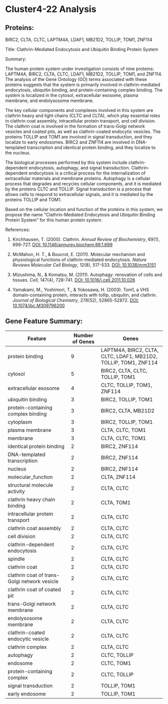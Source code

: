 # Cluster4-22 Analysis

## Proteins: 

BIRC2, CLTA, CLTC, LAPTM4A, LDAF1, MB21D2, TOLLIP, TOM1, ZNF114

Title: Clathrin-Mediated Endocytosis and Ubiquitin Binding Protein System

Summary:

The human protein system under investigation consists of nine proteins: LAPTM4A, BIRC2, CLTA, CLTC, LDAF1, MB21D2, TOLLIP, TOM1, and ZNF114. The analysis of the Gene Ontology (GO) terms associated with these proteins suggests that the system is primarily involved in clathrin-mediated endocytosis, ubiquitin binding, and protein-containing complex binding. The system is localized in the cytosol, extracellular exosome, plasma membrane, and endolysosome membrane.

The key cellular components and complexes involved in this system are clathrin heavy and light chains (CLTC and CLTA), which play essential roles in clathrin coat assembly, intracellular protein transport, and cell division. The clathrin coat is involved in the formation of trans-Golgi network vesicles and coated pits, as well as clathrin-coated endocytic vesicles. The proteins TOLLIP and TOM1 are involved in signal transduction, and they localize to early endosomes. BIRC2 and ZNF114 are involved in DNA-templated transcription and identical protein binding, and they localize to the nucleus.

The biological processes performed by this system include clathrin-dependent endocytosis, autophagy, and signal transduction. Clathrin-dependent endocytosis is a critical process for the internalization of extracellular materials and membrane proteins. Autophagy is a cellular process that degrades and recycles cellular components, and it is mediated by the proteins CLTC and TOLLIP. Signal transduction is a process that allows cells to respond to extracellular signals, and it is mediated by the proteins TOLLIP and TOM1.

Based on the cellular location and function of the proteins in this system, we propose the name "Clathrin-Mediated Endocytosis and Ubiquitin Binding Protein System" for this human protein system.

References:

1. Kirchhausen, T. (2000). Clathrin. *Annual Review of Biochemistry*, 69(1), 699-727. [DOI: 10.1146/annurev.biochem.69.1.699](https://doi.org/10.1146/annurev.biochem.69.1.699)

2. McMahon, H. T., & Boucrot, E. (2011). Molecular mechanism and physiological functions of clathrin-mediated endocytosis. *Nature Reviews Molecular Cell Biology*, 12(8), 517-533. [DOI: 10.1038/nrm3151](https://doi.org/10.1038/nrm3151)

3. Mizushima, N., & Komatsu, M. (2011). Autophagy: renovation of cells and tissues. *Cell*, 147(4), 728-741. [DOI: 10.1016/j.cell.2011.10.026](https://doi.org/10.1016/j.cell.2011.10.026)

4. Yamakami, M., Yoshimori, T., & Yokosawa, H. (2003). Tom1, a VHS domain-containing protein, interacts with tollip, ubiquitin, and clathrin. *Journal of Biological Chemistry*, 278(52), 52865-52872. [DOI: 10.1074/jbc.M309796200](https://doi.org/10.1074/jbc.M309796200)

## Gene Feature Summary: 

| Feature | Number of Genes | Genes |
| --- | --- | --- |
| protein binding | 9 | LAPTM4A, BIRC2, CLTA, CLTC, LDAF1, MB21D2, TOLLIP, TOM1, ZNF114 |
| cytosol | 5 | BIRC2, CLTA, CLTC, TOLLIP, TOM1 |
| extracellular exosome | 4 | CLTC, TOLLIP, TOM1, ZNF114 |
| ubiquitin binding | 3 | BIRC2, TOLLIP, TOM1 |
| protein-containing complex binding | 3 | BIRC2, CLTA, MB21D2 |
| cytoplasm | 3 | BIRC2, TOLLIP, TOM1 |
| plasma membrane | 3 | CLTA, CLTC, TOM1 |
| membrane | 3 | CLTA, CLTC, TOM1 |
| identical protein binding | 2 | BIRC2, ZNF114 |
|  DNA-templated transcription | 2 | BIRC2, ZNF114 |
| nucleus | 2 | BIRC2, ZNF114 |
| molecular_function | 2 | CLTA, ZNF114 |
| structural molecule activity | 2 | CLTA, CLTC |
| clathrin heavy chain binding | 2 | CLTA, TOM1 |
| intracellular protein transport | 2 | CLTA, CLTC |
| clathrin coat assembly | 2 | CLTA, CLTC |
| cell division | 2 | CLTA, CLTC |
| clathrin-dependent endocytosis | 2 | CLTA, CLTC |
| spindle | 2 | CLTA, CLTC |
| clathrin coat | 2 | CLTA, CLTC |
| clathrin coat of trans-Golgi network vesicle | 2 | CLTA, CLTC |
| clathrin coat of coated pit | 2 | CLTA, CLTC |
| trans-Golgi network membrane | 2 | CLTA, CLTC |
| endolysosome membrane | 2 | CLTA, CLTC |
| clathrin-coated endocytic vesicle | 2 | CLTA, CLTC |
| clathrin complex | 2 | CLTA, CLTC |
| autophagy | 2 | CLTC, TOLLIP |
| endosome | 2 | CLTC, TOM1 |
| protein-containing complex | 2 | CLTC, TOLLIP |
| signal transduction | 2 | TOLLIP, TOM1 |
| early endosome | 2 | TOLLIP, TOM1 |

